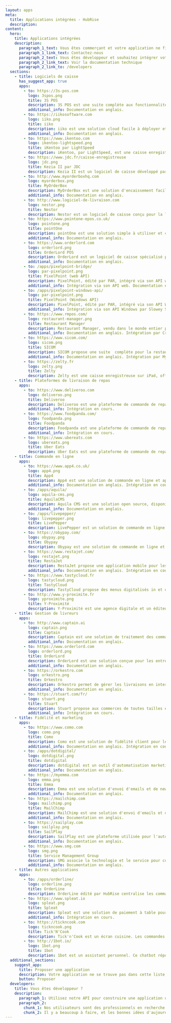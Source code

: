 ```yaml
---
layout: apps
meta:
  title: Applications intégrées - HubRise
  description:
content:
  hero:
    title: Applications intégrées
    description:
      paragraph_1_text: Vous êtes commerçant et votre application ne figure pas dans cette liste ?
      paragraph_1_link_text: Contactez-nous
      paragraph_2_text: Vous êtes développeur et souhaitez intégrer votre application à HubRise ?
      paragraph_2_link_text: Voir la documentation technique
      paragraph_2_link_to: /developers
  sections:
    - title: Logiciels de caisse
      has_suggest_app: true
      apps:
        - to: https://3s-pos.com
          logo: 3spos.png
          title: 3S POS
          description: 3S POS est une suite complète aux fonctionnalités personnalisables pour répondre aux besoins de chaque restaurant ou hôtelier.
          additional_info: Documentation en anglais.
        - to: https://iikosoftware.com
          logo: iiko.png
          title: iiko
          description: iiko est une solution cloud facile à déployer et à faire évoluer. Plus de 30.000 entreprises mono ou multisites l'utilisent pour automatiser leurs opérations.
          additional_info: Documentation en anglais.
        - to: https://www.ikentoo.com
          logo: ikentoo-lightspeed.png
          title: iKentoo par LightSpeed
          description: iKentoo, par LightSpeed, est une caisse enregistreuse cloud sur iPad pour la restauration et l'hôtellerie, avec une forte présence à l'international.
        - to: https://www.jdc.fr/caisse-enregistreuse
          logo: jdc.png
          title: Kezia II par JDC
          description: Kezia II est un logiciel de caisse développé par JDC, un leader français des solutions d'encaissement. Kezia II s'adapte à tous les types de commerces.
        - to: http://www.myorderboxhq.com
          logo: myorderbox.png
          title: MyOrderBox
          description: MyOrderBox est une solution d'encaissement facile à installer et à utiliser.
          additional_info: Documentation en anglais.
        - to: http://www.logiciel-de-livraison.com
          logo: nestor.png
          title: Nestor
          description: Nestor est un logiciel de caisse conçu pour la livraison à domicile et la vente à emporter.
        - to: https://www.pointone-epos.co.uk/
          logo: pointone.png
          title: pointOne
          description: pointOne est une solution simple à utiliser et complète avec gestion de stock, rapports et analyses des données.
          additional_info: Documentation en anglais.
        - to: https://www.orderlord.com
          logo: orderlord.png
          title: OrderLord POS
          description: OrderLord est un logiciel de caisse spécialisé pour la livraison. OrderLord offre de nombreuses fonctionnalités pour faciliter le travail en cuisine, la gestion de livreurs et l'analyse des données.
          additional_info: Documentation en anglais.
        - to: /apps/pixelpoint-bridge/
          logo: par-pixelpoint.png
          title: PixelPoint (web API)
          description: PixelPoint, édité par PAR, intégré via son API web, répond aux besoins de la restauration et du divertissement, avec un focus sur la gestion des coûts, la prévention des pertes et la fidélisation.
          additional_info: Intégration via son API web. Documentation en anglais.
        - to: /apps/pixelpoint-windows-api/
          logo: par-pixelpoint.png
          title: PixelPoint (Windows API)
          description: PixelPoint, édité par PAR, intégré via son API Windows, répond aux besoins de la restauration et du divertissement, avec un focus sur la gestion des coûts, la prévention des pertes et la fidélisation.
          additional_info: Intégration via son API Windows par Slowey Systems. Documentation en anglais.
        - to: https://www.rmpos.com/
          logo: restaurant-manager.png
          title: Restaurant Manager
          description: Restaurant Manager, vendu dans le monde entier par des revendeurs agréés, est conçu pour répondre aux besoins de tous types d’établissements de la restauration au bars.
          additional_info: Documentation en anglais. Intégration par Crystal Mind en cours.
        - to: https://www.sicom.com/
          logo: sicom.png
          title: SICOM
          description: SICOM propose une suite  complète pour la restauration rapide. Les franchises et les gérants utilisent SICOM pour gérer, contrôler et standardiser les processus en capturant et analysant des données.
          additional_info: Documentation en anglais. Intégration par MyTec en cours.
        - to: https://zelty.fr
          logo: zelty.png
          title: Zelty
          description: Zelty est une caisse enregistreuse sur iPad, offrant une solution complète et pensée pour les chaînes. La solution s'adapte cependant à tout type de restaurant.
    - title: Plateformes de livraison de repas
      apps:
        - to: https://www.deliveroo.com
          logo: deliveroo.png
          title: Deliveroo
          description: Deliveroo est une plateforme de commande de repas et d'épicerie en ligne. Les clients peuvent commander en ligne ou via une app mobile.
          additional_info: Intégration en cours.
        - to: https://www.foodpanda.com/
          logo: foodpanda.png
          title: Foodpanda
          description: Foodpanda est une plateforme de commande de repas avec service de livraison à domicile. Les clients peuvent commander en ligne ou via une app mobile.
          additional_info: Intégration en cours.
        - to: https://www.ubereats.com
          logo: ubereats.png
          title: Uber Eats
          description: Uber Eats est une plateforme de commande de repas avec service de livraison à domicile. Les clients peuvent commander en ligne ou via une app mobile.
    - title: Commande en ligne
      apps:
        - to: https://www.app4.co.uk/
          logo: app4.png
          title: App4
          description: App4 est une solution de commande en ligne et application mobile, qui s'adapte aux besoins de la vente à emporter, des cafés/restaurants et des commerces de détail alimentaire.
          additional_info: Documentation en anglais. Intégration en cours.
        - to: /apps/aquila/
          logo: aquila-cms.png
          title: AquilaCMS
          description: Aquila CMS est une solution open source, disponible pour l'édition et la création de sites e-commerce. Aquila CMS peut être téléchargé, ou utilisé avec les services de développement et d'hébergement proposés par l'éditeur.
          additional_info: Documentation en anglais.
        - to: /apps/livepepper/
          logo: livepepper.png
          title: LivePepper
          description: LivePepper est un solution de commande en ligne pour les restaurants, conçue pour la livraison à domicile et la vente à emporter. Adaptée aux indépendants comme aux chaînes. LivePepper est untilisé en France, en Grande-Bretagne et à l'international.
        - to: https://obypay.com/
          logo: obypay.png
          title: Obypay
          description: Obypay est une solution de commande en ligne et de commande à table pour les restaurants avec une conciergierie digitale pour les hotels.
        - to: https://www.restajet.com/
          logo: restajet.png
          title: RestaJet
          description: RestaJet propose une application mobile pour les réservations et un site de commande en ligne pour les restaurants. Des outils de gestion de contenu et de marketing sont disponibles sur la console RestaJet.
          additional_info: Documentation en anglais. Intégration en cours.
        - to: https://www.tastycloud.fr
          logo: tastycloud.png
          title: TastyCloud
          description: TastyCloud propose des menus digitalisés in et out store pour les restaurants et les hôtels. L'offre comprend des menus sur tablettes, des porte-menus extérieurs, un site de click and collect, des écrans dynamiques, et une application mobile de prise de commande par scan de QR codes.
        - to: http://www.y-proximite.fr
          logo: yproximite.png
          title: Y-Proximité
          description: Y-Proximité est une agence digitale et un éditeur de solutions de commande en ligne pour les PME et les petits commerçants.
    - title: Gestion de livreurs
      apps:
        - to: http://www.captain.ai
          logo: captain.png
          title: Captain
          description: Captain est une solution de traitement des commandes et de tracking des livreurs.
          additional_info: Documentation en anglais.
        - to: https://www.orderlord.com
          logo: orderlord.png
          title: OrderLord
          description: OrderLord est une solution conçue pour les entreprises de livraison et les restaurants, permettant de suivre les livraisons grâce à une application mobile utilisant le GPS. OrderLord apporte aux clients une expérience de livraison transparente.
          additional_info: Documentation en anglais.
        - to: https://orkestro.com
          logo: orkestro.png
          title: Orkestro
          description: Orkestro permet de gérer les livraisons en interne ou de les externaliser à des opérateurs offrant des services de livraison à la demande.
          additional_info: Documentation en anglais.
        - to: https://stuart.com/fr/
          logo: stuart.png
          title: Stuart
          description: Stuart propose aux commerces de toutes tailles et de tous secteurs, des services de livraison rapide sur demande avec une méthode de transport personnalisée.
          additional_info: Intégration en cours.
    - title: Fidélité et marketing
      apps:
        - to: https://www.como.com
          logo: como.png
          title: Como
          description: Como est une solution de fidélité client pour les commerçants, les hôteliers et les restaurateurs permettant de personnaliser les offres grâce à l'analyse des données clients.
          additional_info: Documentation en anglais. Intégration en cours.
        - to: /apps/dotdigital/
          logo: dotdigital.png
          title: dotdigital
          description: dotdigital est un outil d'automatisation marketing omnicanal utilisé pour engager et créer des relations avec ses clients grâce à des ampagnes marketing par e-mail, SMS, notifications en push, chat et annonces sur les réseaux sociaux.
          additional_info: Documentation en anglais.
        - to: https://myemma.com
          logo: emma.png
          title: Emma
          description: Emma est une solution d'envoi d'emails et de newsletters personnalisés, avec support à la stratégie et à la conception de la campagne marketing.
          additional_info: Documentation en anglais.
        - to: https://mailchimp.com
          logo: mailchimp.png
          title: MailChimp
          description: MailChimp est une solution d'envoi d'emails et de newsletters personnalisés.
          additional_info: Documentation en anglais.
        - to: https://sailplay.com
          logo: sailplay.png
          title: SailPlay
          description: SailPlay est une plateforme utilisée pour l'automatisation des campagnes d'emailing. Elle permet de mieux connaître ses clients afin de les fidéliser.
          additional_info: Documentation en anglais.
        - to: https://www.smg.com
          logo: smg.png
          title: Service Management Group
          description: SMG associe la technologie et le service pour collecter et analyser vos données, afin de comprendre les comportements de vos clients et d'agir en conséquence.
          additional_info: Documentation en anglais.
    - title: Autres applications
      apps:
        - to: /apps/orderline/
          logo: orderline.png
          title: OrderLine
          description: OrderLine édité par HubRise centralise les commandes passées depuis un site e-commerce ou autre plateforme de commande en ligne. Les commandes sont ainsi gérées et imprimés.
        - to: https://www.spleat.io
          logo: spleat.png
          title: Spleat
          description: Spleat est une solution de paiement à table pour les bars et restaurants, qui permet aux clients de payer et de partager l'addition  depuis leur téléphone.
          additional_info: Intégration en cours.
        - to: https://tickncook.com
          logo: tickncook.png
          title: Tick'N'Cook
          description: Tick'n'Cook est un écran cuisine. Les commandes provenant de votre site Internet, de vos bornes ou de votre caisse apparaissent en temps réel sur des écrans tactiles. La solution est personnalisable avec possibilité de mettre en place des écrans spécialisés par atelier (bar, cuisine...).
        - to: http://1bot.io/
          logo: 1bot.png
          title: 1bot
          description: 1bot est un assistant personnel. Ce chatbot répond aux questions des clients et transmet un résumé de la conversation au magasin par SMS. Il est possible de prendre un rendez-vous, demander un rappel ou poser une question.
  additional_sections:
    suggest_app:
      title: Proposer une application
      description: Votre application ne se trouve pas dans cette liste ? Envoyez-nous quelques informations et HubRise se chargera de les contacter.
      button: Proposer
  developers:
    title: Vous êtes développeur ?
    description:
      paragraph_1: Utilisez notre API pour construire une application utile aux commerçants. Proposez-la aux utilisateurs d'HubRise en la publiant sur notre site.
      paragraph_2:
        chunk_1: Nos utilisateurs sont des professionnels en recherche de solutions pour moderniser leur activité.
        chunk_2: Il y a beaucoup à faire, et les bonnes idées d'aujourd'hui sont les standards de demain.
---
```

